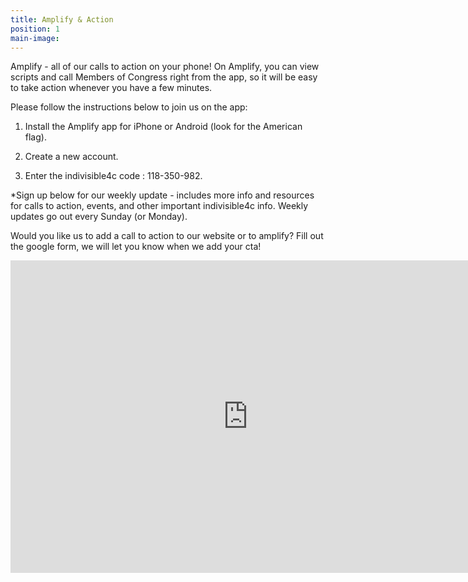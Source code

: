 ```yaml
---
title: Amplify & Action
position: 1
main-image: 
---
```


Amplify - all of our calls to action on your phone!
On Amplify, you can view scripts and call Members of Congress right from the app, so it will be easy to take action whenever you have a few minutes.

Please follow the instructions below to join us on the app:

1. Install the Amplify app for iPhone or Android (look for the American flag).

2. Create a new account.

3. Enter the indivisible4c code : 118-350-982.

*Sign up below for our weekly update - includes more info and resources for calls to action, events, and other important indivisible4c info. Weekly updates go out every Sunday (or Monday).
<br>
<div class="AW-Form-1840326786"></div>
<script type="text/javascript">(function(d, s, id) {
    var js, fjs = d.getElementsByTagName(s)[0];
    if (d.getElementById(id)) return;
    js = d.createElement(s); js.id = id;
    js.src = "//forms.aweber.com/form/86/1840326786.js";
    fjs.parentNode.insertBefore(js, fjs);
    }(document, "script", "aweber-wjs-i4u7f9vvb"));
</script>

Would you like us to add a call to action to our website or to amplify? Fill out the google form, we will let you know when we add your cta!


<iframe src="https://docs.google.com/forms/d/e/1FAIpQLSf_29zLRSGvJjm3A1T_BuGCDb6M1-hJY-L9p_NCN-zlm5VIHg/viewform?embedded=true" width="760" height="500" frameborder="0" marginheight="0" marginwidth="0">Loading...</iframe>